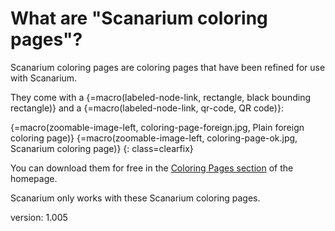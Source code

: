 # What are "Scanarium coloring pages"?

Scanarium coloring pages are coloring pages that have been refined for use with Scanarium.

They come with a {=macro(labeled-node-link, rectangle, black bounding rectangle)} and a {=macro(labeled-node-link, qr-code, QR code)}:

{=macro(zoomable-image-left, coloring-page-foreign.jpg, Plain foreign coloring page)}
{=macro(zoomable-image-left, coloring-page-ok.jpg, Scanarium coloring page)}
{: class=clearfix}

You can download them for free in the [Coloring Pages section](https://scanarium.com/coloring-pages.html) of the homepage.

Scanarium only works with these Scanarium coloring pages.


version: 1.005
